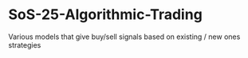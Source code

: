 # SoS-25-Algorithmic-Trading
Various models that give buy/sell signals based on existing / new ones strategies 
